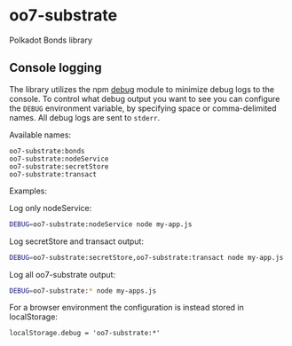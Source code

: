 # oo7-substrate
Polkadot Bonds library


## Console logging
The library utilizes the npm [debug](https://www.npmjs.com/package/debug) module to minimize debug logs to the console. To control what debug output you want to see you can configure the `DEBUG` environment variable, by specifying space or comma-delimited names.
All debug logs are sent to `stderr`.

Available names:
```
oo7-substrate:bonds
oo7-substrate:nodeService
oo7-substrate:secretStore
oo7-substrate:transact
```

Examples:

Log only nodeService:
```bash
DEBUG=oo7-substrate:nodeService node my-app.js
```

Log secretStore and transact output:
```bash
DEBUG=oo7-substrate:secretStore,oo7-substrate:transact node my-app.js
```

Log all oo7-substrate output:
```bash
DEBUG=oo7-substrate:* node my-apps.js
```

For a browser environment the configuration is instead stored in localStorage:

```shell
localStorage.debug = 'oo7-substrate:*'
```
